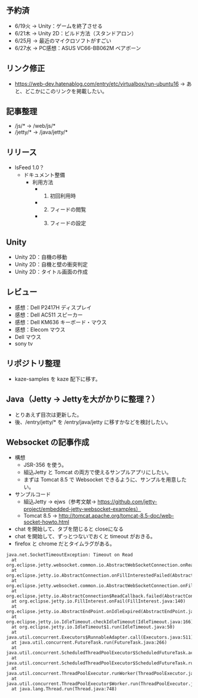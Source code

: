 ## 予約済
- 6/19火 -> Unity：ゲームを終了させる
- 6/21木 -> Unity 2D：ビルド方法（スタンドアロン）
- 6/25月 -> 最近のマイクロソフトがすごい
- 6/27水 -> PC感想：ASUS VC66-BB062M ベアボーン

## リンク修正
- https://web-dev.hatenablog.com/entry/etc/virtualbox/run-ubuntu16 -> あと、どこかにこのリンクを掲載したい。

## 記事整理
- /js/* -> /web/js/*
- /jetty/* -> /java/jetty/*

## リリース
- lsFeed 1.0？
  - ドキュメント整備
    - 利用方法
      - 1. 初回利用時
      - 2. フィードの閲覧
      - 3. フィードの設定

## Unity
- Unity 2D：自機の移動
- Unity 2D：自機と壁の衝突判定
- Unity 2D：タイトル画面の作成


## レビュー
- 感想：Dell P2417H ディスプレイ
- 感想：Dell AC511 スピーカー
- 感想：Dell KM636 キーボード・マウス
- 感想：Elecom マウス
- Dell マウス
- sony tv


## リポジトリ整理
- kaze-samples を kaze 配下に移す。

## Java（Jetty -> Jettyを大がかりに整理？）
- とりあえず目次は更新した。
- 後、/entry/jetty/* を /entry/java/jetty に移すかなどを検討したい。

## Websocket の記事作成
- 構想
  - JSR-356 を使う。
  - 組込Jetty と Tomcat の両方で使えるサンプルアプリにしたい。
  - まずは Tomcat 8.5 で Websocket できるように、サンプルを用意したい。
- サンプルコード
  - 組込Jetty -> ejws（参考文献→ https://github.com/jetty-project/embedded-jetty-websocket-examples）
  - Tomcat 8.5 -> http://tomcat.apache.org/tomcat-8.5-doc/web-socket-howto.html
- chat を開始して、タブを閉じると closeになる
- chat を開始して、ずっとつないでおくと timeout がおきる。
- firefox と chrome だとタイムラグがある。
```
java.net.SocketTimeoutException: Timeout on Read
  at org.eclipse.jetty.websocket.common.io.AbstractWebSocketConnection.onReadTimeout(AbstractWebSocketConnection.java:592)
  at org.eclipse.jetty.io.AbstractConnection.onFillInterestedFailed(AbstractConnection.java:170)
  at org.eclipse.jetty.websocket.common.io.AbstractWebSocketConnection.onFillInterestedFailed(AbstractWebSocketConnection.java:538)
  at org.eclipse.jetty.io.AbstractConnection$ReadCallback.failed(AbstractConnection.java:285)
  at org.eclipse.jetty.io.FillInterest.onFail(FillInterest.java:140)
  at org.eclipse.jetty.io.AbstractEndPoint.onIdleExpired(AbstractEndPoint.java:398)
  at org.eclipse.jetty.io.IdleTimeout.checkIdleTimeout(IdleTimeout.java:166)
  at org.eclipse.jetty.io.IdleTimeout$1.run(IdleTimeout.java:50)
  at java.util.concurrent.Executors$RunnableAdapter.call(Executors.java:511)
  at java.util.concurrent.FutureTask.run(FutureTask.java:266)
  at java.util.concurrent.ScheduledThreadPoolExecutor$ScheduledFutureTask.access$201(ScheduledThreadPoolExecutor.java:180)
  at java.util.concurrent.ScheduledThreadPoolExecutor$ScheduledFutureTask.run(ScheduledThreadPoolExecutor.java:293)
  at java.util.concurrent.ThreadPoolExecutor.runWorker(ThreadPoolExecutor.java:1142)
  at java.util.concurrent.ThreadPoolExecutor$Worker.run(ThreadPoolExecutor.java:617)
  at java.lang.Thread.run(Thread.java:748)
  ```
